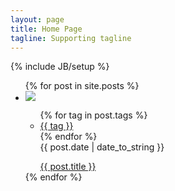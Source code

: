 ```yaml
---
layout: page
title: Home Page
tagline: Supporting tagline
---
```

{% include JB/setup %}
<!--div>
{% assign posts_collate = site.posts %}
{% include JB/posts_collate %}
</div-->
<ul class="posts">
  {% for post in site.posts %}
    <li>
      <img src="{{ post.img }}">
    	<section>
  			<ul class="tags">
  			{% for tag in post.tags %}
  			  <li><a href="/tags#{{ tag }}" class="tag">{{ tag }}</a></li>
  			{% endfor %}
        <br>
        <span>{{ post.date | date_to_string }}</span>
  			</ul>
        <ul class="post-info">
      		<a href="{{ BASE_PATH }}{{ post.url }}">{{ post.title }}</a>
        </ul>
    	</section>
    </li>
  {% endfor %}
</ul>


